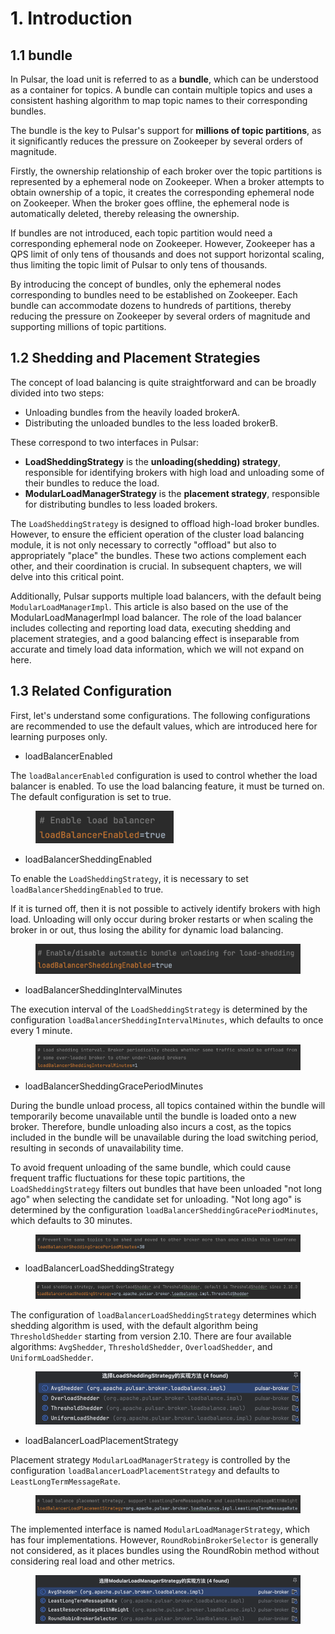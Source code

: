 # 1. Introduction

## 1.1 **bundle**

In Pulsar, the load unit is referred to as a **bundle**, which can be understood as a container for topics. A bundle can contain multiple topics and uses a consistent hashing algorithm to map topic names to their corresponding bundles.

The bundle is the key to Pulsar's support for **millions of topic partitions**, as it significantly reduces the pressure on Zookeeper by several orders of magnitude.

Firstly, the ownership relationship of each broker over the topic partitions is represented by a ephemeral node on Zookeeper. When a broker attempts to obtain ownership of a topic, it creates the corresponding ephemeral node on Zookeeper. When the broker goes offline, the ephemeral node is automatically deleted, thereby releasing the ownership.

If bundles are not introduced, each topic partition would need a corresponding ephemeral node on Zookeeper. However, Zookeeper has a QPS limit of only tens of thousands and does not support horizontal scaling, thus limiting the topic limit of Pulsar to only tens of thousands.

By introducing the concept of bundles, only the ephemeral nodes corresponding to bundles need to be established on Zookeeper. Each bundle can accommodate dozens to hundreds of partitions, thereby reducing the pressure on Zookeeper by several orders of magnitude and supporting millions of topic partitions.



## **1.2 Shedding and Placement Strategies**

The concept of load balancing is quite straightforward and can be broadly divided into two steps:

* Unloading bundles from the heavily loaded brokerA.
* Distributing the unloaded bundles to the less loaded brokerB.

&#x20;These correspond to two interfaces in Pulsar:

* **LoadSheddingStrategy** is the **unloading(shedding) strategy**, responsible for identifying brokers with high load and unloading some of their bundles to reduce the load.
* **ModularLoadManagerStrategy** is the **placement strategy**, responsible for distributing bundles to less loaded brokers.

The `LoadSheddingStrategy` is designed to offload high-load broker bundles. However, to ensure the efficient operation of the cluster load balancing module, it is not only necessary to correctly "offload" but also to appropriately "place" the bundles. These two actions complement each other, and their coordination is crucial. In subsequent chapters, we will delve into this critical point.

Additionally, Pulsar supports multiple load balancers, with the default being `ModularLoadManagerImpl`. This article is also based on the use of the ModularLoadManagerImpl load balancer. The role of the load balancer includes collecting and reporting load data, executing shedding and placement strategies, and a good balancing effect is inseparable from accurate and timely load data information, which we will not expand on here.





## **1.3 Related Configuration**

First, let's understand some configurations. The following configurations are recommended to use the default values, which are introduced here for learning purposes only.

* loadBalancerEnabled

The `loadBalancerEnabled` configuration is used to control whether the load balancer is enabled. To use the load balancing feature, it must be turned on. The default configuration is set to true.

<figure><img src="../.gitbook/assets/image (3).png" alt="" width="221"><figcaption></figcaption></figure>



* loadBalancerSheddingEnabled

To enable the `LoadSheddingStrategy`, it is necessary to set `loadBalancerSheddingEnabled` to true.

If it is turned off, then it is not possible to actively identify brokers with high load. Unloading will only occur during broker restarts or when scaling the broker in or out, thus losing the ability for dynamic load balancing.

<figure><img src="../.gitbook/assets/image (1) (1).png" alt="" width="470"><figcaption></figcaption></figure>



* loadBalancerSheddingIntervalMinutes

The execution interval of the `LoadSheddingStrategy` is determined by the configuration `loadBalancerSheddingIntervalMinutes`, which defaults to once every 1 minute.

<figure><img src="../.gitbook/assets/image (2) (1).png" alt=""><figcaption></figcaption></figure>



* loadBalancerSheddingGracePeriodMinutes

During the bundle unload process, all topics contained within the bundle will temporarily become unavailable until the bundle is loaded onto a new broker. Therefore, bundle unloading also incurs a cost, as the topics included in the bundle will be unavailable during the load switching period, resulting in seconds of unavailability time.

To avoid frequent unloading of the same bundle, which could cause frequent traffic fluctuations for these topic partitions, the `LoadSheddingStrategy` filters out bundles that have been unloaded "not long ago" when selecting the candidate set for unloading. "Not long ago" is determined by the configuration `loadBalancerSheddingGracePeriodMinutes`, which defaults to 30 minutes.

<figure><img src="../.gitbook/assets/image (3) (1).png" alt=""><figcaption></figcaption></figure>



* loadBalancerLoadSheddingStrategy

<figure><img src="../.gitbook/assets/image (6).png" alt=""><figcaption></figcaption></figure>

The configuration of `loadBalancerLoadSheddingStrategy` determines which shedding algorithm is used, with the default algorithm being `ThresholdShedder` starting from version 2.10. There are four available algorithms: `AvgShedder`, `ThresholdShedder`, `OverloadShedder`, and `UniformLoadShedder`.

<figure><img src="../.gitbook/assets/image (4).png" alt=""><figcaption></figcaption></figure>



* loadBalancerLoadPlacementStrategy

Placement strategy `ModularLoadManagerStrategy` is controlled by the configuration `loadBalancerLoadPlacementStrategy` and defaults to `LeastLongTermMessageRate`.

<figure><img src="../.gitbook/assets/image (5).png" alt=""><figcaption></figcaption></figure>

The implemented interface is named `ModularLoadManagerStrategy`, which has four implementations. However, `RoundRobinBrokerSelector` is generally not considered, as it places bundles using the RoundRobin method without considering real load and other metrics.

<figure><img src="../.gitbook/assets/image (7).png" alt=""><figcaption></figcaption></figure>






